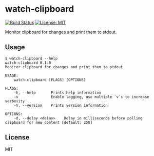 # watch-clipboard

[![Build Status][travis-image]][travis-url]
[![License: MIT][license-image]][license-url]

Monitor clipboard for changes and print them to stdout.

## Usage

```
$ watch-clipboard --help
watch-clipboard 0.1.0
Monitor clipboard for changes and print them to stdout

USAGE:
    watch-clipboard [FLAGS] [OPTIONS]

FLAGS:
    -h, --help       Prints help information
    -v               Enable logging, use multiple `v`s to increase verbosity
    -V, --version    Prints version information

OPTIONS:
    -d, --delay <delay>    Delay in milliseconds before polling clipboard for new content [default: 250]
```

## License

MIT

[travis-image]:  https://travis-ci.org/menski/watch-clipboard-rs.svg?branch=master
[travis-url]: https://travis-ci.org/menski/watch-clipboard-rs
[license-image]: https://img.shields.io/badge/License-MIT-yellow.svg
[license-url]: https://opensource.org/licenses/MIT
